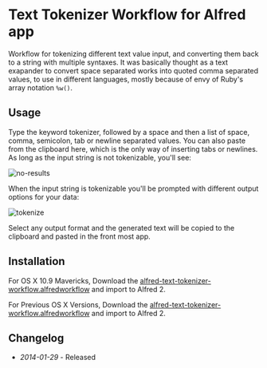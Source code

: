 # Text Tokenizer Workflow for Alfred app

Workflow for tokenizing different text value input, and converting them back to a string with multiple syntaxes. It was basically thought as a text exapander to convert
space separated works into quoted comma separated values, to use in different languages, mostly because of envy of Ruby's array notation ```%w()```.

## Usage
Type the keyword tokenizer, followed by a space and then a list of space, comma, semicolon, tab or newline separated values.
You can also paste from the clipboard here, which is the only way of inserting tabs or newlines. As long as the input
string is not tokenizable, you'll see:

![no-results](https://raw.github.com/ramiroaraujo/alfred-text-tokenizer-workflow/master/screenshots/no-results.png)

When the input string is tokenizable you'll be prompted with different output options for your data:

![tokenize](https://raw.github.com/ramiroaraujo/alfred-text-tokenizer-workflow/master/screenshots/tokenize.png)

Select any output format and the generated text will be copied to the clipboard and pasted in the front most app.

## Installation
For OS X 10.9 Mavericks, Download the [alfred-text-tokenizer-workflow.alfredworkflow](https://github.com/ramiroaraujo/alfred-text-tokenizer-workflow/raw/master/alfred-text-tokenizer-workflow.alfredworkflow) and import to Alfred 2.

For Previous OS X Versions, Download the [alfred-text-tokenizer-workflow.alfredworkflow](https://github.com/ramiroaraujo/alfred-text-tokenizer-workflow/raw/pre-mavericks/alfred-text-tokenizer-workflow.alfredworkflow) and import to Alfred 2.

## Changelog
* _2014-01-29_ - Released